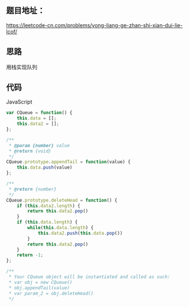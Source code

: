 ## 题目地址：

https://leetcode-cn.com/problems/yong-liang-ge-zhan-shi-xian-dui-lie-lcof/



## 思路

用栈实现队列



## 代码

JavaScript

```javascript
var CQueue = function() {
    this.data = [];
    this.data2 = [];
};

/** 
 * @param {number} value
 * @return {void}
 */
CQueue.prototype.appendTail = function(value) {
    this.data.push(value)
};  

/**
 * @return {number}
 */
CQueue.prototype.deleteHead = function() {
    if (this.data2.length) {
        return this.data2.pop()
    }
    if (this.data.length) {
        while(this.data.length) {
            this.data2.push(this.data.pop())
        }
        return this.data2.pop()
    }
    return -1;
};

/**
 * Your CQueue object will be instantiated and called as such:
 * var obj = new CQueue()
 * obj.appendTail(value)
 * var param_2 = obj.deleteHead()
 */
```

